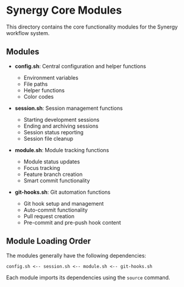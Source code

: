 # Synergy Core Modules

This directory contains the core functionality modules for the Synergy workflow system.

## Modules

- **config.sh**: Central configuration and helper functions
  - Environment variables
  - File paths
  - Helper functions
  - Color codes

- **session.sh**: Session management functions
  - Starting development sessions
  - Ending and archiving sessions
  - Session status reporting
  - Session file cleanup

- **module.sh**: Module tracking functions
  - Module status updates
  - Focus tracking
  - Feature branch creation
  - Smart commit functionality

- **git-hooks.sh**: Git automation functions
  - Git hook setup and management
  - Auto-commit functionality
  - Pull request creation
  - Pre-commit and pre-push hook content

## Module Loading Order

The modules generally have the following dependencies:

```
config.sh <-- session.sh <-- module.sh <-- git-hooks.sh
```

Each module imports its dependencies using the `source` command.